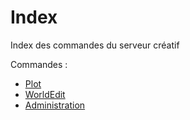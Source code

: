 # Index

Index des commandes du serveur créatif

Commandes :

* [Plot](https://mjccraft.github.io/cmd/creatif/plot)
* [WorldEdit](https://mjccraft.github.io/cmd/creatif/worldedit)
* [Administration](https://mjccraft.github.io/cmd/creatif/admin)
